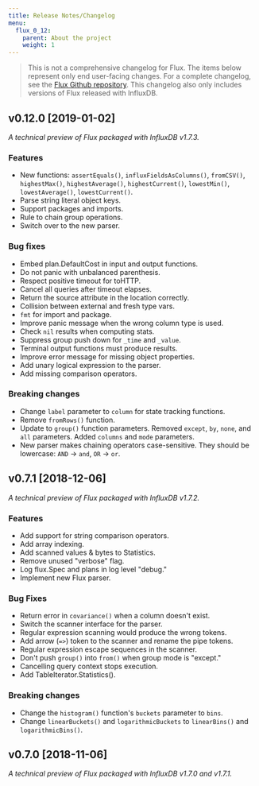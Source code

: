 ```yaml
---
title: Release Notes/Changelog
menu:
  flux_0_12:
    parent: About the project
    weight: 1
---
```


> This is not a comprehensive changelog for Flux.
> The items below represent only end user-facing changes.
> For a complete changelog, see the
> [Flux Github repository](https://github.com/influxdata/flux/releases).
> This changelog also only includes versions of Flux released with InfluxDB.

## v0.12.0 [2019-01-02]
_A technical preview of Flux packaged with InfluxDB v1.7.3._

### Features
- New functions: `assertEquals()`, `influxFieldsAsColumns()`, `fromCSV()`, `highestMax()`,
  `highestAverage()`, `highestCurrent()`, `lowestMin()`, `lowestAverage()`, `lowestCurrent()`.
- Parse string literal object keys.
- Support packages and imports.
- Rule to chain group operations.
- Switch over to the new parser.

### Bug fixes
- Embed plan.DefaultCost in input and output functions.
- Do not panic with unbalanced parenthesis.
- Respect positive timeout for toHTTP.
- Cancel all queries after timeout elapses.
- Return the source attribute in the location correctly.
- Collision between external and fresh type vars.
- `fmt` for import and package.
- Improve panic message when the wrong column type is used.
- Check `nil` results when computing stats.
- Suppress group push down for `_time` and `_value`.
- Terminal output functions must produce results.
- Improve error message for missing object properties.
- Add unary logical expression to the parser.
- Add missing comparison operators.

### Breaking changes
- Change `label` parameter to `column` for state tracking functions.
- Remove `fromRows()` function.
- Update to `group()` function parameters. Removed `except`, `by`, `none`,
  and `all` parameters. Added `columns` and `mode` parameters.
- New parser makes chaining operators case-sensitive.
  They should be lowercase: `AND` -> `and`, `OR` -> `or`.

## v0.7.1 [2018-12-06]

_A technical preview of Flux packaged with InfluxDB v1.7.2._

### Features
- Add support for string comparison operators.
- Add array indexing.
- Add scanned values & bytes to Statistics.
- Remove unused "verbose" flag.
- Log flux.Spec and plans in log level "debug."
- Implement new Flux parser.

### Bug Fixes
- Return error in `covariance()` when a column doesn't exist.
- Switch the scanner interface for the parser.
- Regular expression scanning would produce the wrong tokens.
- Add arrow (`=>`) token to the scanner and rename the pipe tokens.
- Regular expression escape sequences in the scanner.
- Don't push `group()` into `from()` when group mode is "except."
- Cancelling query context stops execution.
- Add TableIterator.Statistics().

### Breaking changes
- Change the `histogram()` function's `buckets` parameter to `bins`.
- Change `linearBuckets()` and `logarithmicBuckets` to `linearBins()` and `logarithmicBins()`.


## v0.7.0 [2018-11-06]

_A technical preview of Flux packaged with InfluxDB v1.7.0 and v1.7.1._
